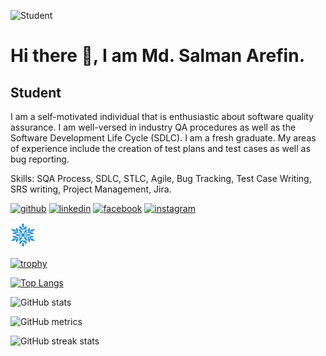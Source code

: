 ![Student](https://scontent.fdac5-2.fna.fbcdn.net/v/t1.6435-9/59522807_2266619796922519_4915652321527988224_n.jpg?_nc_cat=101&ccb=1-7&_nc_sid=19026a&_nc_eui2=AeHWNikjGH9WO-28Fx5bpt_a3HMY4qeIMgfccxjip4gyB_oLCW_ek0Jnrvfqiwg3an4G2kuDI2YnnBVecXkuA8Na&_nc_ohc=0s9Sb3Q8PqcAX8043Yy&_nc_ht=scontent.fdac5-2.fna&oh=00_AT8ZUJFVW8GM0zsiu-zlQxiHA8HhJUTVDMqXXHuqZrWiOw&oe=62E50944)
# Hi there 👋, I am Md. Salman Arefin.
## Student

I am a self-motivated individual that is enthusiastic about software quality assurance. I am well-versed in industry QA procedures as well as the Software Development Life Cycle (SDLC). I am a fresh graduate. My areas of experience include the creation of test plans and test cases as well as bug reporting.

Skills: SQA Process, SDLC, STLC, Agile, Bug Tracking, Test Case Writing, SRS writing, Project Management, Jira.

[<img src='https://cdn.jsdelivr.net/npm/simple-icons@3.0.1/icons/github.svg' alt='github' height='40'>](https://github.com/salmanmdarefin)  [<img src='https://cdn.jsdelivr.net/npm/simple-icons@3.0.1/icons/linkedin.svg' alt='linkedin' height='40'>](https://www.linkedin.com/in/md-salman-arefin-6697a9178/)  [<img src='https://cdn.jsdelivr.net/npm/simple-icons@3.0.1/icons/facebook.svg' alt='facebook' height='40'>](https://www.facebook.com/ample.reveller)  [<img src='https://cdn.jsdelivr.net/npm/simple-icons@3.0.1/icons/instagram.svg' alt='instagram' height='40'>](https://www.instagram.com/salman._.arefin/)  

<a href='https://archiveprogram.github.com/'><img src='https://raw.githubusercontent.com/acervenky/animated-github-badges/master/assets/acbadge.gif' width='40' height='40'></a> 

[![trophy](https://github-profile-trophy.vercel.app/?username=salmanmdarefin)](https://github.com/ryo-ma/github-profile-trophy)

[![Top Langs](https://github-readme-stats.vercel.app/api/top-langs/?username=salmanmdarefin)](https://github.com/anuraghazra/github-readme-stats)

![GitHub stats](https://github-readme-stats.vercel.app/api?username=salmanmdarefin&show_icons=true&count_private=true)  

![GitHub metrics](https://metrics.lecoq.io/salmanmdarefin)  

![GitHub streak stats](https://github-readme-streak-stats.herokuapp.com/?user=salmanmdarefin)  


